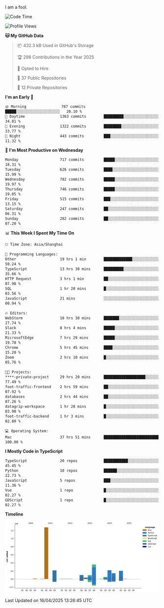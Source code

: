 I am a fool.

<!--START_SECTION:waka-->
![Code Time](http://img.shields.io/badge/Code%20Time-2%2C889%20hrs%2010%20mins-blue)

![Profile Views](http://img.shields.io/badge/Profile%20Views-1-blue)

**🐱 My GitHub Data** 

> 📦 432.3 kB Used in GitHub's Storage 
 > 
> 🏆 298 Contributions in the Year 2025
 > 
> 💼 Opted to Hire
 > 
> 📜 37 Public Repositories 
 > 
> 🔑 12 Private Repositories 
 > 
**I'm an Early 🐤** 

```text
🌞 Morning                787 commits         █████░░░░░░░░░░░░░░░░░░░░   20.10 % 
🌆 Daytime                1363 commits        █████████░░░░░░░░░░░░░░░░   34.81 % 
🌃 Evening                1322 commits        ████████░░░░░░░░░░░░░░░░░   33.77 % 
🌙 Night                  443 commits         ███░░░░░░░░░░░░░░░░░░░░░░   11.32 % 
```
📅 **I'm Most Productive on Wednesday** 

```text
Monday                   717 commits         █████░░░░░░░░░░░░░░░░░░░░   18.31 % 
Tuesday                  626 commits         ████░░░░░░░░░░░░░░░░░░░░░   15.99 % 
Wednesday                782 commits         █████░░░░░░░░░░░░░░░░░░░░   19.97 % 
Thursday                 746 commits         █████░░░░░░░░░░░░░░░░░░░░   19.05 % 
Friday                   515 commits         ███░░░░░░░░░░░░░░░░░░░░░░   13.15 % 
Saturday                 247 commits         ██░░░░░░░░░░░░░░░░░░░░░░░   06.31 % 
Sunday                   282 commits         ██░░░░░░░░░░░░░░░░░░░░░░░   07.20 % 
```


📊 **This Week I Spent My Time On** 

```text
🕑︎ Time Zone: Asia/Shanghai

💬 Programming Languages: 
Other                    19 hrs 1 min        █████████████░░░░░░░░░░░░   50.24 % 
TypeScript               13 hrs 30 mins      █████████░░░░░░░░░░░░░░░░   35.66 % 
HTTP Request             3 hrs 1 min         ██░░░░░░░░░░░░░░░░░░░░░░░   07.98 % 
SQL                      1 hr 20 mins        █░░░░░░░░░░░░░░░░░░░░░░░░   03.56 % 
JavaScript               21 mins             ░░░░░░░░░░░░░░░░░░░░░░░░░   00.94 % 

🔥 Editors: 
WebStorm                 10 hrs 30 mins      ███████░░░░░░░░░░░░░░░░░░   27.74 % 
Slack                    8 hrs 4 mins        █████░░░░░░░░░░░░░░░░░░░░   21.33 % 
MicrosoftEdge            7 hrs 29 mins       █████░░░░░░░░░░░░░░░░░░░░   19.78 % 
Chrome                   5 hrs 45 mins       ████░░░░░░░░░░░░░░░░░░░░░   15.20 % 
Zoom                     2 hrs 10 mins       █░░░░░░░░░░░░░░░░░░░░░░░░   05.76 % 

🐱‍💻 Projects: 
****-private-project     29 hrs 20 mins      ███████████████████░░░░░░   77.49 % 
foot-traffic-frontend    2 hrs 59 mins       ██░░░░░░░░░░░░░░░░░░░░░░░   07.92 % 
databases                2 hrs 44 mins       ██░░░░░░░░░░░░░░░░░░░░░░░   07.26 % 
datagrip-workspace       1 hr 28 mins        █░░░░░░░░░░░░░░░░░░░░░░░░   03.90 % 
foot-traffic-backend     1 hr 3 mins         █░░░░░░░░░░░░░░░░░░░░░░░░   02.80 % 

💻 Operating System: 
Mac                      37 hrs 51 mins      █████████████████████████   100.00 % 
```

**I Mostly Code in TypeScript** 

```text
TypeScript               20 repos            ███████████░░░░░░░░░░░░░░   45.45 % 
Python                   10 repos            ██████░░░░░░░░░░░░░░░░░░░   22.73 % 
JavaScript               5 repos             ███░░░░░░░░░░░░░░░░░░░░░░   11.36 % 
Vue                      1 repo              █░░░░░░░░░░░░░░░░░░░░░░░░   02.27 % 
GDScript                 1 repo              █░░░░░░░░░░░░░░░░░░░░░░░░   02.27 % 
```



**Timeline**

![Lines of Code chart](https://raw.githubusercontent.com/VeejaLiu/VeejaLiu/master/assets/bar_graph.png)


 Last Updated on 16/04/2025 13:26:45 UTC
<!--END_SECTION:waka-->
